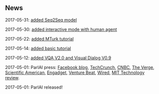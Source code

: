 <h2>News</h2>

2017-05-31: [added Seq2Seq model](https://github.com/facebookresearch/ParlAI/pull/96)

2017-05-30: [added interactive mode with human agent](https://github.com/facebookresearch/ParlAI/pull/110)

2017-05-22: [added MTurk tutorial](https://github.com/facebookresearch/ParlAI/pull/90)

2017-05-14: [added basic tutorial](https://github.com/facebookresearch/ParlAI/pull/71)

2017-05-12: [added VQA V2.0 and Visual Dialog V0.9](https://github.com/facebookresearch/ParlAI/pull/54)

2017-05-01: ParlAI press:  [Facebook blog](https://code.facebook.com/posts/266433647155520/parlai-a-new-software-platform-for-dialog-research/), [TechCrunch](https://techcrunch.com/2017/05/15/facebooks-parlai-is-where-researchers-will-push-the-boundaries-of-conversational-ai/), [CNBC](http://www.cnbc.com/2017/05/12/facebook-releases-parlai-to-speed-realistic-chat-bot-development.html), [The Verge](https://www.theverge.com/2017/5/15/15640886/facebook-parlai-chatbot-research-ai-chatbot), [Scientific American](https://www.scientificamerican.com/article/facebook-wants-to-make-chatbots-more-conversational/), [Engadget](https://www.engadget.com/2017/05/15/facebook-parlAI-chatbot-training/), [Venture Beat](https://venturebeat.com/2017/05/15/facebook-to-launch-parlai-a-testing-ground-for-ai-and-bots/), [Wired](https://www.wired.com/2017/05/inside-facebooks-training-ground-making-chatbots-chattier/), [MIT Technology review](https://www.technologyreview.com/s/607854/facebook-wants-to-merge-ai-systems-for-a-smarter-chatbot/).

2017-05-01: ParlAI released!
